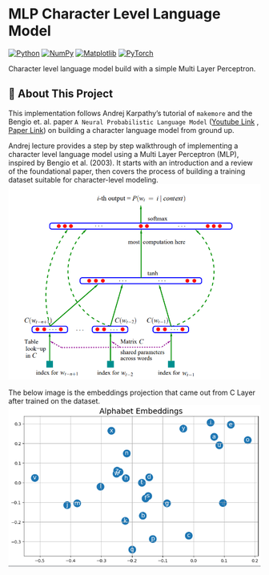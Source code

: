 # MLP Character Level Language Model

[![Python](https://img.shields.io/badge/Python-3776AB?logo=python&logoColor=fff)](#)
[![NumPy](https://img.shields.io/badge/NumPy-4DABCF?logo=numpy&logoColor=fff)](#)
[![Matplotlib](https://custom-icon-badges.demolab.com/badge/Matplotlib-71D291?logo=matplotlib&logoColor=fff)](#)
[![PyTorch](https://img.shields.io/badge/PyTorch-ee4c2c?logo=pytorch&logoColor=white)](#)

Character level language model build with a simple Multi Layer Perceptron.

## 🚀 About This Project

This implementation follows Andrej Karpathy’s tutorial of `makemore` and the Bengio et. al. paper `A Neural Probabilistic Language Model` ([Youtube Link](https://github.com/karpathy/makemore) , [Paper Link](https://www.jmlr.org/papers/volume3/bengio03a/bengio03a.pdf)) on building a character language model
from ground up.

Andrej lecture provides a step by step walkthrough of implementing a character level language model using a Multi Layer Perceptron (MLP), inspired by Bengio et al. (2003). It starts with an introduction and a review of the foundational paper, then covers the process of building a training dataset suitable for character-level modeling.
![Model Architecture](./assets/bengio_model_architecture.png)

The below image is the embeddings projection that came out from C Layer after trained on the dataset.
![Alphabet Embeddings](./assets/alphabet_embeddings.png)
